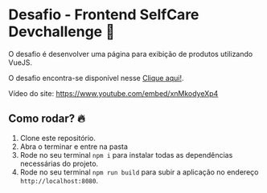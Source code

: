 # Desafio - Frontend SelfCare Devchallenge :rocket:
O desafio é desenvolver uma página para exibição de produtos utilizando VueJS.

O desafio encontra-se disponível nesse <a href="https://www.devchallenge.com.br/detail/5f14fad2130a5d78f89d9642">Clique aqui!</a>.

Vídeo do site: https://www.youtube.com/embed/xnMkodyeXp4

## Como rodar? :fire:
1. Clone este repositório.
2. Abra o terminar e entre na pasta
3. Rode no seu terminal `npm i` para instalar todas as dependências necessárias do projeto.
4. Rode no seu terminal `npm run build` para subir a aplicação no endereço `http://localhost:8080`.
